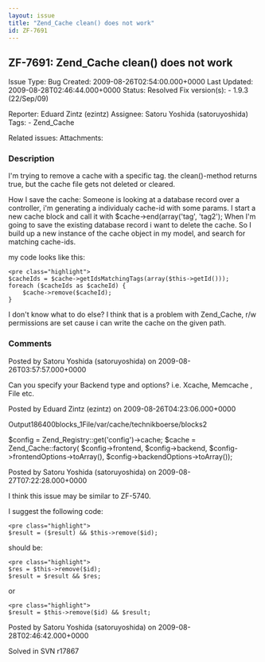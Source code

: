 ```yaml
---
layout: issue
title: "Zend_Cache clean() does not work"
id: ZF-7691
---
```


ZF-7691: Zend\_Cache clean() does not work
------------------------------------------

 Issue Type: Bug Created: 2009-08-26T02:54:00.000+0000 Last Updated: 2009-08-28T02:46:44.000+0000 Status: Resolved Fix version(s): - 1.9.3 (22/Sep/09)
 
 Reporter:  Eduard Zintz (ezintz)  Assignee:  Satoru Yoshida (satoruyoshida)  Tags: - Zend\_Cache
 
 Related issues: 
 Attachments: 
### Description

I'm trying to remove a cache with a specific tag. the clean()-method returns true, but the cache file gets not deleted or cleared.

How I save the cache: Someone is looking at a database record over a controller, i'm generating a individualy cache-id with some params. I start a new cache block and call it with $cache->end(array('tag', 'tag2'); When I'm going to save the existing database record i want to delete the cache. So I build up a new instance of the cache object in my model, and search for matching cache-ids.

my code looks like this:

 
    <pre class="highlight">
    $cacheIds = $cache->getIdsMatchingTags(array($this->getId()));
    foreach ($cacheIds as $cacheId) {
        $cache->remove($cacheId);
    }


I don't know what to do else? I think that is a problem with Zend\_Cache, r/w permissions are set cause i can write the cache on the given path.

 

 

### Comments

Posted by Satoru Yoshida (satoruyoshida) on 2009-08-26T03:57:57.000+0000

Can you specify your Backend type and options? i.e. Xcache, Memcache , File etc.

 

 

Posted by Eduard Zintz (ezintz) on 2009-08-26T04:23:06.000+0000

Output186400blocks\_1File/var/cache/technikboerse/blocks2

$config = Zend\_Registry::get('config')->cache; $cache = Zend\_Cache::factory( $config->frontend, $config->backend, $config->frontendOptions->toArray(), $config->backendOptions->toArray());

 

 

Posted by Satoru Yoshida (satoruyoshida) on 2009-08-27T07:22:28.000+0000

I think this issue may be similar to ZF-5740.

I suggest the following code:

 
    <pre class="highlight">
    $result = ($result) && $this->remove($id);


should be:

 
    <pre class="highlight">
    $res = $this->remove($id);
    $result = $result && $res;


or

 
    <pre class="highlight">
    $result = $this->remove($id) && $result;


 

 

Posted by Satoru Yoshida (satoruyoshida) on 2009-08-28T02:46:42.000+0000

Solved in SVN r17867

 

 